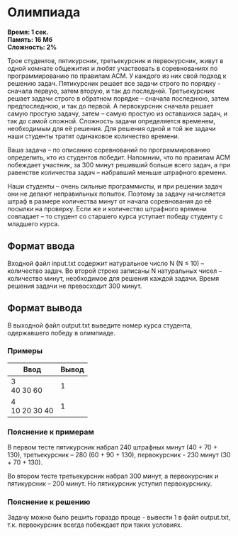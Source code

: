 <h1 class="title">Олимпиада</h1>
<p><b>Время: 1 сек.<br>Память: 16 Мб<br>Сложность: 2%</b></p>
<p>Трое студентов, пятикурсник, третьекурсник и первокурсник, живут в одной комнате общежития и любят участвовать в соревнованиях по программированию по правилам ACM. У каждого из них свой подход к решению задач. Пятикурсник решает все задачи строго по порядку - сначала первую, затем вторую, и так до последней. Третьекурсник решает задачи строго в обратном порядке – сначала последнюю, затем предпоследнюю, и так до первой. А первокурсник сначала решает самую простую задачу, затем – самую простую из оставшихся задач, и так до самой сложной. Сложность задачи определяется временем, необходимым для её решения. Для решения одной и той же задачи наши студенты тратят одинаковое количество времени.</p>
<p>Ваша задача – по описанию соревнований по программированию определить, кто из студентов победит. Напомним, что по правилам ACM побеждает участник, за 300 минут решивший больше всего задач, а при равенстве количества задач – набравший меньше штрафного времени.</p>
<p>Наши студенты – очень сильные программисты, и при решении задач они не делают неправильных попыток. Поэтому за задачу начисляется штраф в размере количества минут от начала соревнования до её посылки на проверку. Если же и количество штрафного времени совпадает – то студент со старшего курса уступает победу студенту с младшего курса.</p>
<h2>Формат ввода</h2>
   <p>Входной файл input.txt содержит натуральное число N (N ≤ 10) – количество задач. Во второй строке записаны N натуральных чисел – количество минут, необходимое для решения каждой задачи. Время решения задачи не превосходит 300 минут.</p>
   <h2>Формат вывода</h2>
   <p>В выходной файл output.txt выведите номер курса студента, одержавшего победу в олимпиаде.</p>
   <h3>Примеры</h3>
   <table class="sample-tests">
      <thead>
         <tr>
            <th>Ввод</th>
            <th>Вывод</th>
         </tr>
      </thead>
      <tbody>
         <tr>
            <td>3<br>
                40 30 60
</td>
            <td>1
</td>
         </tr>
          <tr>
             <td>4<br>
                 10 20 30 40
 </td>
             <td>1
 </td>
          </tr>
      </tbody>
   </table>
    <h3>Пояснение к примерам</h3>
    <p>В первом тесте пятикурсник набрал 240 штрафных минут (40 + 70 + 130), третьекурсник – 280 (60 + 90 + 130), первокурсник - 230 минут (30 + 70 + 130).</p>
    <p>Во втором тесте третьекурсник набрал 300 минут, а первокурсник и пятикурсник – 200 минут. Но пятикурсник уступил первокурснику.</p>
    <h3>Пояснение к решению</h3>
    <p>Задачу можно было решить гораздо проще - вывести 1 в файл output.txt, т.к. первокурсник всегда побеждает при таких условиях.</p>
